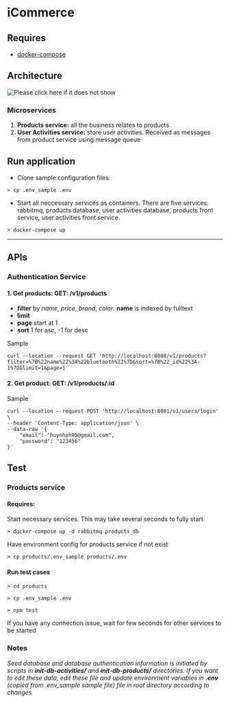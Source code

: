 # iCommerce
## Requires
* [docker-compose](https://docs.docker.com/compose/install/)
## Architecture
![Please click here if it does not show](https://drive.google.com/uc?export=view&id=1x420IzBlbPIomSoLHDbjF8X6ocZ1pjTh)
### Microservices
1. **Products service:** all the business relates to products
2. **User Activities service:** store user activities. Received as messages from product service using message queue
## Run application
* Clone sample configuration files:
```
> cp .env_sample .env
```
* Start all neccessary services as containers. There are five services: rabbitmq, products database, user activities database, products front service, user activities front service.
```
> docker-compose up
```
***
## APIs
### Authentication Service
#### **1. Get products:** GET: /v1/products
* **filter** by *name*, *price*, *brand*, *color*. **name** is indexed by fulltext
* **limit**
* **page** start at 1
* **sort** 1 for asc, -1 for desc

Sample

```
curl --location --request GET 'http://localhost:8080/v1/products?filter=%7B%22name%22%3A%22bluetooth%22%7D&sort=%7B%22_id%22%3A-1%7D&limit=1&page=1'
```
#### **2. Get product:** GET: /v1/products/:id
Sample

```
curl --location --request POST 'http://localhost:8081/v1/users/login' \
--header 'Content-Type: application/json' \
--data-raw '{
    "email": "huynhph95@gmail.com",
    "password": "123456"
}'
```

## Test
### **Products service**
#### Requires:
Start necessary services. This may take several seconds to fully start.
```
> docker-compose up -d rabbitmq products_db
```
Have environment config for products service if not exist
```
> cp products/.env_sample products/.env
``` 
#### Run test cases
```
> cd products
```
```
> cp .env_sample .env
```
```
> npm test
```

If you have any connection issue, wait for few seconds for other services to be started

### Notes
*Seed database and database authentication information is initiated by scripts in **init-db-activities/** and **init-db-products/** directories. If you want to edit these data, edit these file and update environment variables in **.env** (copied from .env_sample sample file) file in root directory according to changes*

